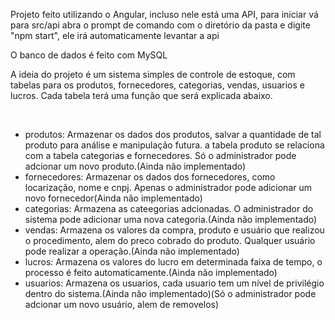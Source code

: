 Projeto feito utilizando o Angular, incluso nele está uma API, para iniciar vá para src/api
abra o prompt de comando com o diretório da pasta e digite "npm start", ele irá automaticamente levantar a api

O banco de dados é feito com MySQL

A ideia do projeto é um sistema simples de controle de estoque, com tabelas para os produtos, fornecedores, categorias, vendas, usuarios e lucros.
Cada tabela terá uma função que será explicada abaixo.</p><br />

<ul>
  <li>produtos: Armazenar os dados dos produtos, salvar a quantidade de tal produto para análise e manipulação futura. a tabela produto se relaciona com a tabela categorias e fornecedores. Só o administrador pode adcionar um novo produto.(Ainda não implementado)</li>
  <li>fornecedores: Armazenar os dados dos fornecedores, como locarização, nome e cnpj. Apenas o administrador pode adicionar um novo fornecedor(Ainda não implementado)</li>
  <li>categorias: Armazena as cateegorias adcionadas. O administrador do sistema pode adicionar uma nova categoria.(Ainda não implementado)</li>
  <li>vendas: Armazena os valores da compra, produto e usuário que realizou o procedimento, alem do preco cobrado do produto. Qualquer usuário pode realizar a operação.(Ainda não implementado)</li>
  <li>lucros: Armazena os valores do lucro em determinada faixa de tempo, o processo é feito automaticamente.(Ainda não implementado)</li>
  <li>usuarios: Armazena os usuarios, cada usuario tem um nível de privilégio dentro do sistema.(Ainda não implementado)(Só o administrador pode adcionar um novo usuário, alem de removelos)</li>
</ul>
  
